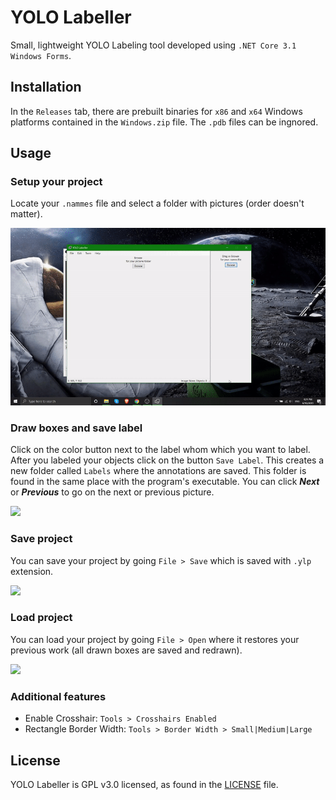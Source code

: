 # YOLO Labeller
Small, lightweight YOLO Labeling tool developed using `.NET Core 3.1 Windows Forms`.

## Installation
In the `Releases` tab, there are prebuilt binaries for `x86` and `x64` Windows platforms contained in the `Windows.zip` file. The `.pdb` files can be ingnored.
## Usage
### Setup your project
Locate your `.nammes` file and select a folder with pictures (order doesn't matter).

![](https://github.com/toli23/YOLOLabeler_VP/blob/master/User%20Guide/select_stuff.gif)

### Draw boxes and save label
Click on the color button next to the label whom which you want to label. After you labeled your objects click on the button `Save Label`. This creates a new folder called `Labels` where the annotations are saved. This folder is found in the same place with the program's executable.
You can click ***Next*** or ***Previous*** to go on the next or previous picture.

![](https://github.com/toli23/YOLOLabeler_VP/blob/master/User%20Guide/draw_stuff.gif)

### Save project
You can save your project by going `File > Save` which is saved with `.ylp` extension.

![](https://github.com/toli23/YOLOLabeler_VP/blob/master/User%20Guide/draw_stuff.gif)

### Load project
You can load your project by going `File > Open` where it restores your previous work (all drawn boxes are saved and redrawn).

![](https://github.com/toli23/YOLOLabeler_VP/blob/master/User%20Guide/load_stuff.gif)

### Additional features
* Enable Crosshair: `Tools > Crosshairs Enabled`
* Rectangle Border Width: `Tools > Border Width > Small|Medium|Large`

## License
YOLO Labeller is GPL v3.0 licensed, as found in the [LICENSE](LICENSE) file.

